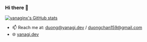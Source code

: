 ### Hi there 👋

<!--
**shinyo-dc/shinyo-dc** is a ✨ _special_ ✨ repository because its `README.md` (this file) appears on your GitHub profile.

Here are some ideas to get you started:

- 🔭 I’m currently working on ...
- 🌱 I’m currently learning ...
- 👯 I’m looking to collaborate on ...
- 🤔 I’m looking for help with ...
- 💬 Ask me about ...
- 📫 How to reach me: ...
- 😄 Pronouns: ...
- ⚡ Fun fact: ...
-->
[![yanaginx's GitHub stats](https://github-readme-stats.vercel.app/api?username=yanaginx)]()

<!-- [![Top Langs](https://github-readme-stats.vercel.app/api/top-langs/?username=yanaginx&langs_count=5)]() -->

- 📫 Reach me at: [duong@yanagi.dev](mailto:duong@yanagi.dev) / [duongchan159@gmail.com](mailto:duongchan159@gmail.com)
- 🌐 [yanagi.dev](https://yanagi.dev)
